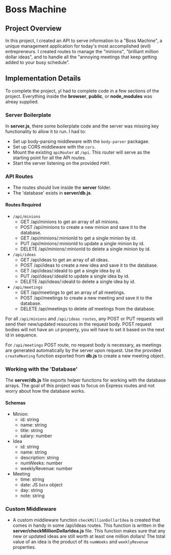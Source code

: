 # Boss Machine

## Project Overview

In this project, I created an API to serve information to a "Boss Machine", a unique management application for today's most accomplished (evil) entrepreneurs. I created routes to manage the "minions", "brilliant million dollar ideas", and to handle all the "annoying meetings that keep getting added to your busy schedule".

## Implementation Details

To complete the project, yI had to complete code in a few sections of the project. Everything inside the **browser**, **public**, or **node_modules** was alreay supplied.

### Server Boilerplate

In **server.js**, there some boilerplate code and the server was missing key functionality to allow it to run. I had to:

- Set up body-parsing middleware with the `body-parser` packagae.
- Set up CORS middleware with the `cors`.
- Mount the existing `apiRouter` at `/api`. This router will serve as the starting point for all the API routes.
- Start the server listening on the provided `PORT`.


### API Routes

- The routes should live inside the **server** folder. 
- The 'database' exists in **server/db.js**. 

#### Routes Required

- `/api/minions`
  - GET /api/minions to get an array of all minions.
  - POST /api/minions to create a new minion and save it to the database.
  - GET /api/minions/:minionId to get a single minion by id.
  - PUT /api/minions/:minionId to update a single minion by id.
  - DELETE /api/minions/:minionId to delete a single minion by id.
- `/api/ideas`
  - GET /api/ideas to get an array of all ideas.
  - POST /api/ideas to create a new idea and save it to the database.
  - GET /api/ideas/:ideaId to get a single idea by id.
  - PUT /api/ideas/:ideaId to update a single idea by id.
  - DELETE /api/ideas/:ideaId to delete a single idea by id.
- `/api/meetings`
  - GET /api/meetings to get an array of all meetings.
  - POST /api/meetings to create a new meeting and save it to the database.
  - DELETE /api/meetings to delete _all_ meetings from the database.

For all `/api/minions` and `/api/ideas routes`, any POST or PUT requests will send their new/updated resources in the request body. POST request bodies will not have an `id` property, you will have to set it based on the next id in sequence.

For `/api/meetings` POST route, no request body is necessary, as meetings are generated automatically by the server upon request. Use the provided `createMeeting` function exported from **db.js** to create a new meeting object.

### Working with the 'Database'

The **server/db.js** file exports helper functions for working with the database arrays. The goal of this project was to focus on Express routes and not worry about how the database works.

#### Schemas

- Minion:
  - id: string
  - name: string
  - title: string
  - salary: number
- Idea
  - id: string
  - name: string
  - description: string
  - numWeeks: number
  - weeklyRevenue: number
- Meeting
  - time: string
  - date: JS `Date` object
  - day: string
  - note: string



### Custom Middleware

- A custom middleware function `checkMillionDollarIdea` is created that comes in handy in some /api/ideas routes. This function is written in the **server/checkMillionDollarIdea.js** file. This function makes sure that any new or updated ideas are still worth at least one million dollars! The total value of an idea is the product of its `numWeeks` and `weeklyRevenue` properties.

